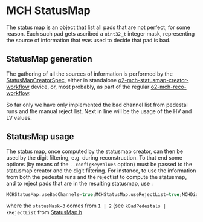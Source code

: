<!-- doxy
\page refDetectorsMUONMCHStatus Status Map
/doxy -->

# MCH StatusMap

The status map is an object that list all pads that are not perfect, for some reason. Each such pad gets ascribed a `uint32_t` integer mask, representing the source of information that was used to decide that pad is bad.

## StatusMap generation

The gathering of all the sources of information is performed by the [StatusMapCreatorSpec](src/StatusMapCreatorSpec.cxx), either in standalone [o2-mch-statusmap-creator-workflow](src/statusmap-creator-workflow.cxx) device, or, most probably, as part of the regular [o2-mch-reco-workflow](../Workflow/src/reco-workflow.cxx).

So far only we have only implemented the bad channel list from pedestal runs and the manual reject list. Next in line will be the usage of the HV and LV values.

## StatusMap usage

The status map, once computed by the statusmap creator, can then be used by the digit filtering, e.g. during reconstruction. To that end some options (by means of the `--configKeyValues` option) must be passed to the statusmap creator and the digit filtering. For instance, to use the information from both the pedestal runs and the rejectlist to compute the statusmap, and to reject pads that are in the resulting statusmap, use :

```c++
MCHStatusMap.useBadChannels=true;MCHStatusMap.useRejectList=true;MCHDigitFilter.statusMask=3
```

where the `statusMask=3` comes from `1 | 2` (see `kBadPedestals | kRejectList` from [StatusMap.h](include/MCHConditions/StatusMap.h])

